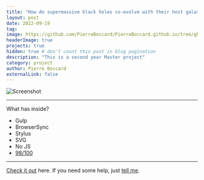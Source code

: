 ```yaml
---
title: "How do supermassive black holes co-evolve with their host galaxy – the perspective of cosmological simulations."
layout: post
date: 2022-09-19
tag: 
image: https://github.com/PierreBoccard/PierreBoccard.github.io/tree/gh-pages/assets/images/TNG_3boxes_DM_3840-min.png
headerImage: true
projects: true
hidden: true # don't count this post in blog pagination
description: "This is a second year Master project"
category: project
author: Pierre Boccard
externalLink: false
---
```


![Screenshot](https://github.com/PierreBoccard/PierreBoccard.github.io/tree/gh-pages/assets/images/TNG_3boxes_DM_3840-min.png)

---

What has inside?

- Gulp
- BrowserSync
- Stylus
- SVG
- No JS
- [98/100](https://developers.google.com/speed/pagespeed/insights/?url=http%3A%2F%2Fsergiokopplin.github.io%2Findigo%2F)

---

[Check it out](https://sergiokopplin.github.io/indigo/) here.
If you need some help, just [tell me](https://github.com/sergiokopplin/indigo/issues).
